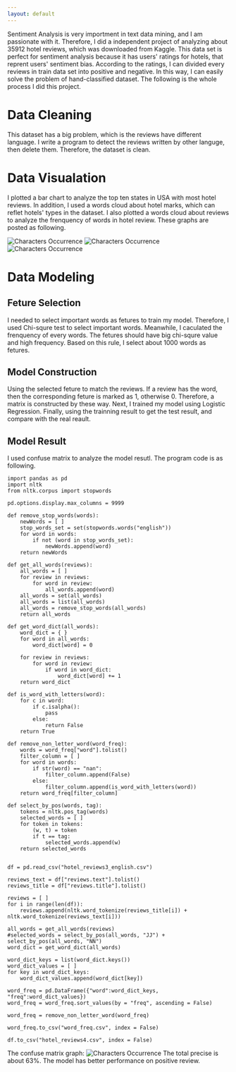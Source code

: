 ```yaml
---
layout: default
---
```


Sentiment Analysis is very importment in text data mining, and I am passionate with it. Therefore, I did a independent project of analyzing about 35912 hotel reviews, which was downloaded from Kaggle. This data set is perfect for sentiment analysis because it has users' ratings for hotels, that reprent users' sentiment bias. According to the ratings, I can divided every reviews in train data set into positive and negative. In this way, I can easily solve the problem of hand-classified dataset. The following is the whole process I did this project.

# Data Cleaning
This dataset has a big problem, which is the reviews have different language. I write a program to detect the reviews written by other languge, then delete them. Therefore, the dataset is clean.

# Data Visualation
I plotted a bar chart to analyze the top ten states in USA with most hotel reviews. In addition, I used a words cloud about hotel marks, which can reflet hotels' types in the dataset. I also plotted a words cloud about reviews to analyze the frenquency of words in hotel review. These graphs are posted as following.

<img src = "/figures/HotelReview/hotelReviews_province.jpg" alt = "Characters Occurrence">

<img src = "/figures/HotelReview/wordCloud.jpg" alt = "Characters Occurrence">

<img src = "/figures/HotelReview/reviewsCloud.jpg" alt = "Characters Occurrence">

# Data Modeling
## Feture Selection
I needed to select important words as fetures to train my model. Therefore, I used Chi-squre  test to select important words. Meanwhile, I caculated the frenquency of every words. The fetures should have big chi-squre value and high frequency. Based on this rule, I select about 1000 words as fetures.

## Model Construction
Using the selected feture to match the reviews. If a review has the word, then the corresponding feture is marked as 1, otherwise 0. Therefore, a matrix is constructed by these way. Next, I trained my model using Logistic Regression. Finally, using the trainning result to get the test result, and compare with the real reault.

## Model Result
I used confuse matrix to analyze the model resutl. The program code is as following.
```
import pandas as pd
import nltk 
from nltk.corpus import stopwords

pd.options.display.max_columns = 9999

def remove_stop_words(words):
    newWords = [ ]
    stop_words_set = set(stopwords.words("english"))
    for word in words:
        if not (word in stop_words_set):
            newWords.append(word)
    return newWords

def get_all_words(reviews):
    all_words = [ ]
    for review in reviews:
        for word in review:
            all_words.append(word)
    all_words = set(all_words)
    all_words = list(all_words)
    all_words = remove_stop_words(all_words)
    return all_words

def get_word_dict(all_words):
    word_dict = { }
    for word in all_words:
        word_dict[word] = 0
    
    for review in reviews:
        for word in review:
            if word in word_dict:
                word_dict[word] += 1
    return word_dict

def is_word_with_letters(word):
    for c in word:
        if c.isalpha():
            pass
        else:
            return False
    return True

def remove_non_letter_word(word_freq):
    words = word_freq["word"].tolist()
    filter_column = [ ]
    for word in words:
        if str(word) == "nan":
            filter_column.append(False)
        else:
            filter_column.append(is_word_with_letters(word))
    return word_freq[filter_column]

def select_by_pos(words, tag):
    tokens = nltk.pos_tag(words)
    selected_words = [ ]
    for token in tokens:
        (w, t) = token
        if t == tag:
            selected_words.append(w)
    return selected_words


df = pd.read_csv("hotel_reviews3_english.csv")

reviews_text = df["reviews.text"].tolist()
reviews_title = df["reviews.title"].tolist()

reviews = [ ]
for i in range(len(df)):
    reviews.append(nltk.word_tokenize(reviews_title[i]) + nltk.word_tokenize(reviews_text[i]))

all_words = get_all_words(reviews)
#selected_words = select_by_pos(all_words, "JJ") + select_by_pos(all_words, "NN")
word_dict = get_word_dict(all_words)

word_dict_keys = list(word_dict.keys())
word_dict_values = [ ]
for key in word_dict_keys:
    word_dict_values.append(word_dict[key])

word_freq = pd.DataFrame({"word":word_dict_keys, "freq":word_dict_values})
word_freq = word_freq.sort_values(by = "freq", ascending = False)

word_freq = remove_non_letter_word(word_freq)

word_freq.to_csv("word_freq.csv", index = False)

df.to_csv("hotel_reviews4.csv", index = False)
```
The confuse matrix graph:
<img src = "/figures/HotelReview/Normal Confusion Matrix.jpg" alt = "Characters Occurrence">
The total precise is about 63%. The model has better performance on positive review.
